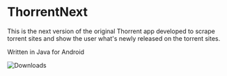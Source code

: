 # ThorrentNext
This is the next version of the original Thorrent app developed to scrape torrent sites and show the user what's newly released on the torrent sites.

Written in Java for Android


![Downloads](https://img.shields.io/badge/downloads-10-brightgreen.svg)

